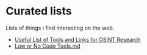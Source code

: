 # Curated lists
Lists of things i find interesting on the web.

- [Useful List of Tools and Links for OSINT Research](https://github.com/AlteredAdmin/Curated-lists/blob/main/Useful%20List%20of%20Tools%20and%20Links%20for%20OSINT%20Research.md)
- [Low or No Code Tools.md](https://github.com/AlteredAdmin/Curated-lists/blob/main/Low%20or%20No%20Code%20Tools.md)

